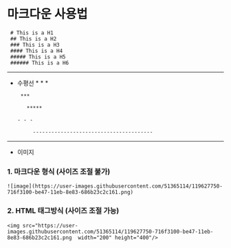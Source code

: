 # 마크다운 사용법

     # This is a H1
     ## This is a H2
     ### This is a H3
     #### This is a H4
     ##### This is a H5
     ###### This is a H6

***

* 수평선
      * * *

       ***
     
         *****

      - - -

           ---------------------------------------

***

* 이미지

### 1. 마크다운 형식 (사이즈 조절 불가)
    ![image](https://user-images.githubusercontent.com/51365114/119627750-716f3100-be47-11eb-8e83-686b23c2c161.png)
    
### 2. HTML 태그방식 (사이즈 조절 가능)
    <img src="https://user-images.githubusercontent.com/51365114/119627750-716f3100-be47-11eb-8e83-686b23c2c161.png  width="200" height="400"/>
